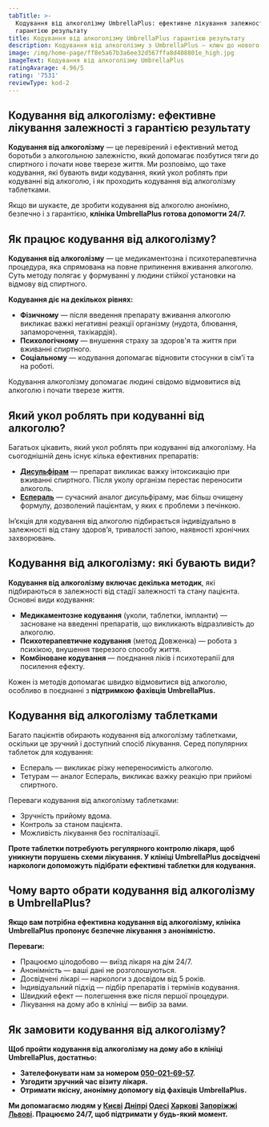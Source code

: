 ```yaml
---
tabTitle: >-
  Кодування від алкоголізму UmbrellaPlus: ефективне лікування залежності з
  гарантією результату
title: Кодування від алкоголізму UmbrellaPlus гарантією результату
description: Кодування від алкоголізму з UmbrellaPlus – ключ до нового життя!
image: /img/home-page/ff8e5a67b3a6ee32d567ffa8d408801e_high.jpg
imageText: Кодування від алкоголізму UmbrellaPlus
ratingAvarage: 4.96/5
rating: '7531'
reviewType: kod-2
---
```


## Кодування від алкоголізму: ефективне лікування залежності з гарантією результату

**Кодування від алкоголізму** — це перевірений і ефективний метод боротьби з алкогольною залежністю, який допомагає позбутися тяги до спиртного і почати нове тверезе життя. Ми розповімо, що таке кодування, які бувають види кодування, який укол роблять при кодуванні від алкоголю, і як проходить кодування від алкоголізму таблетками.

Якщо ви шукаєте, де зробити кодування від алкоголю анонімно, безпечно і з гарантією, **клініка UmbrellaPlus готова допомогти 24/7.**

## Як працює кодування від алкоголізму?

**Кодування від алкоголізму** — це медикаментозна і психотерапевтична процедура, яка спрямована на повне припинення вживання алкоголю. Суть методу полягає у формуванні у людини стійкої установки на відмову від спиртного.

**Кодування діє на декількох рівнях:**

* **Фізичному** — після введення препарату вживання алкоголю викликає важкі негативні реакції організму (нудота, блювання, запаморочення, тахікардія).
* **Психологічному** — внушення страху за здоров'я та життя при вживанні спиртного.
* **Соціальному** — кодування допомагає відновити стосунки в сім'ї та на роботі.

Кодування алкоголізму допомагає людині свідомо відмовитися від алкоголю і почати тверезе життя.

## Який укол роблять при кодуванні від алкоголю?

Багатьох цікавить, який укол роблять при кодуванні від алкоголізму. На сьогоднішній день існує кілька ефективних препаратів:

* **[Дисульфірам](https://umbrella-plus.com.ua/uk/services/kodirovka-ot-alkogolia-disulfiram-umbrellaplus-ua/)** — препарат викликає важку інтоксикацію при вживанні спиртного. Після уколу організм перестає переносити алкоголь.
* **[Еспераль](https://umbrella-plus.com.ua/uk/services/kodirovka-ot-alkogolizma-espiarl-umbrellaplus-ua/)** — сучасний аналог дисульфіраму, має більш очищену формулу, дозволений пацієнтам, у яких є проблеми з печінкою.

Ін’єкція для кодування від алкоголю підбирається індивідуально в залежності від стану здоров’я, тривалості запою, наявності хронічних захворювань.

## Кодування від алкоголізму: які бувають види?

**Кодування від алкоголізму включає декілька методик**, які підбираються в залежності від стадії залежності та стану пацієнта. Основні види кодування:

* **Медикаментозне кодування** (уколи, таблетки, імпланти) — засноване на введенні препаратів, що викликають відразливість до алкоголю.
* **Психотерапевтичне кодування** (метод Довженка) — робота з психікою, внушення тверезого способу життя.
* **Комбіноване кодування** — поєднання ліків і психотерапії для посилення ефекту.

Кожен із методів допомагає швидко відмовитися від алкоголю, особливо в поєднанні з **підтримкою фахівців UmbrellaPlus.**

## Кодування від алкоголізму таблетками

Багато пацієнтів обирають кодування від алкоголізму таблетками, оскільки це зручний і доступний спосіб лікування. Серед популярних таблеток для кодування:

* Еспераль — викликає різку непереносимість алкоголю.
* Тетурам — аналог Еспераль, викликає важку реакцію при прийомі спиртного.

Переваги кодування від алкоголізму таблетками:

* Зручність прийому вдома.
* Контроль за станом пацієнта.
* Можливість лікування без госпіталізації.

**Проте таблетки потребують регулярного контролю лікаря, щоб уникнути порушень схеми лікування. У клініці UmbrellaPlus досвідчені наркологи допоможуть підібрати ефективні таблетки для кодування.**

## Чому варто обрати кодування від алкоголізму в UmbrellaPlus?

**Якщо вам потрібна ефективна кодування від алкоголізму, клініка UmbrellaPlus пропонує безпечне лікування з анонімністю.**

**Переваги:**

* Працюємо цілодобово — виїзд лікаря на дім 24/7.
* Анонімність — ваші дані не розголошуються.
* Досвідчені лікарі — наркологи з досвідом від 5 років.
* Індивідуальний підхід — підбір препаратів і термінів кодування.
* Швидкий ефект — полегшення вже після першої процедури.
* Лікування на дому або в клініці — вибір за вами.

## Як замовити кодування від алкоголізму?

**Щоб пройти кодування від алкоголізму на дому або в клініці UmbrellaPlus, достатньо:**

* **Зателефонувати нам за номером [050-021-69-57](tel:0500216957).**
* **Узгодити зручний час візиту лікаря.**
* **Отримати якісну, анонімну допомогу від фахівців UmbrellaPlus.**

**Ми допомагаємо людям у [Києві](https://umbrella-plus.com.ua/uk/kiev/) [Дніпрі](https://umbrella-plus.com.ua/uk/dnepr/) [Одесі](https://umbrella-plus.com.ua/uk/lechenie-alc/) [Харкові](https://umbrella-plus.com.ua/uk/kharkiv/) [Запоріжжі](https://umbrella-plus.com.ua/uk/zaporozie/) [Львові](https://umbrella-plus.com.ua/uk/lviv/). Працюємо 24/7, щоб підтримати у будь-який момент.**
